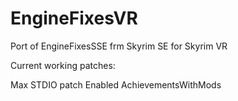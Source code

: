 # EngineFixesVR
Port of EngineFixesSSE frm Skyrim SE for Skyrim VR

Current working patches:

Max STDIO patch
Enabled AchievementsWithMods
